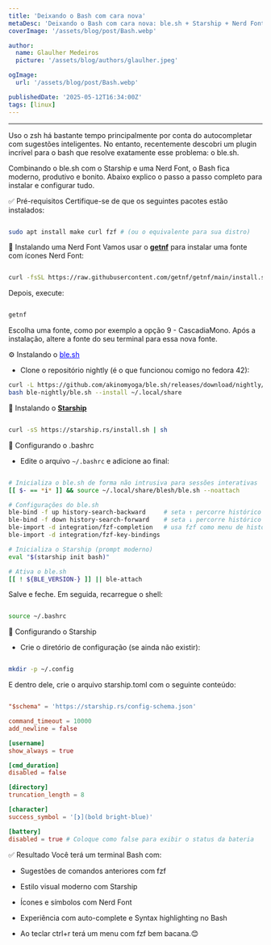 ```yaml
---
title: 'Deixando o Bash com cara nova'
metaDesc: 'Deixando o Bash com cara nova: ble.sh + Starship + Nerd Font'
coverImage: '/assets/blog/post/Bash.webp'

author:
  name: Glaulher Medeiros
  picture: '/assets/blog/authors/glaulher.jpeg'

ogImage:
  url: '/assets/blog/post/Bash.webp'

publishedDate: '2025-05-12T16:34:00Z'
tags: [linux]
---
```


---

Uso o zsh há bastante tempo principalmente por conta do autocompletar com sugestões inteligentes. No entanto, recentemente descobri um plugin incrível para o bash que resolve exatamente esse problema: o ble.sh.

Combinando o ble.sh com o Starship e uma Nerd Font, o Bash fica moderno, produtivo e bonito. Abaixo explico o passo a passo completo para instalar e configurar tudo.

✅ Pré-requisitos
Certifique-se de que os seguintes pacotes estão instalados:

```bash

sudo apt install make curl fzf # (ou o equivalente para sua distro)

```

🎨 Instalando uma Nerd Font
Vamos usar o [**getnf**](https://github.com/getnf/getnf) para instalar uma fonte com ícones Nerd Font:

```bash

curl -fsSL https://raw.githubusercontent.com/getnf/getnf/main/install.sh | bash

```

Depois, execute:

```bash

getnf

```
Escolha uma fonte, como por exemplo a opção 9 - CascadiaMono.
Após a instalação, altere a fonte do seu terminal para essa nova fonte.

⚙️ Instalando o <a href="https://github.com/akinomyoga/ble.sh" style="color:blue;">ble.sh</a>
- Clone o repositório nightly (é o que funcionou comigo no fedora 42):

```bash
curl -L https://github.com/akinomyoga/ble.sh/releases/download/nightly/ble-nightly.tar.xz | tar xJf -
bash ble-nightly/ble.sh --install ~/.local/share

```


🚀 Instalando o [**Starship**](https://starship.rs/)

```bash

curl -sS https://starship.rs/install.sh | sh

```
🧠 Configurando o .bashrc
- Edite o arquivo `~/.bashrc` e adicione ao final:

```bash

# Inicializa o ble.sh de forma não intrusiva para sessões interativas
[[ $- == *i* ]] && source ~/.local/share/blesh/ble.sh --noattach

# Configurações do ble.sh
ble-bind -f up history-search-backward     # seta ↑ percorre histórico por prefixo
ble-bind -f down history-search-forward    # seta ↓ percorre histórico por prefixo
ble-import -d integration/fzf-completion   # usa fzf como menu de histórico/autocompletar
ble-import -d integration/fzf-key-bindings

# Inicializa o Starship (prompt moderno)
eval "$(starship init bash)"

# Ativa o ble.sh
[[ ! ${BLE_VERSION-} ]] || ble-attach

```

Salve e feche. Em seguida, recarregue o shell:

```bash

source ~/.bashrc

```

🧩 Configurando o Starship

- Crie o diretório de configuração (se ainda não existir):

```bash

mkdir -p ~/.config

```

E dentro dele, crie o arquivo starship.toml com o seguinte conteúdo:

```toml

"$schema" = 'https://starship.rs/config-schema.json'

command_timeout = 10000
add_newline = false

[username]
show_always = true

[cmd_duration]
disabled = false

[directory]
truncation_length = 8

[character]
success_symbol = '[❯](bold bright-blue)'

[battery]
disabled = true # Coloque como false para exibir o status da bateria

```


✅ Resultado
Você terá um terminal Bash com:

- Sugestões de comandos anteriores com fzf

- Estilo visual moderno com Starship

- Ícones e símbolos com Nerd Font

- Experiência com auto-complete e Syntax highlighting no Bash

- Ao teclar ctrl+r terá um menu com fzf bem bacana.😊